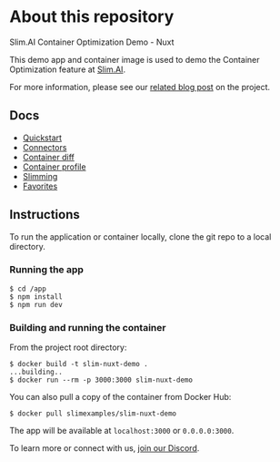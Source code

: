 # About this repository
Slim.AI Container Optimization Demo - Nuxt

This demo app and container image is used to demo the Container Optimization feature at [Slim.AI](https://www.slim.ai). 

For more information, please see our [related blog post](https://community.slim.ai/t/slimming-a-containerized-nuxtjs-app-with-slim-ai/84) on the project. 

## Docs
- [Quickstart](docs/quickstart.md)
- [Connectors](docs/connectors.md)
- [Container diff](docs/container-diff.md)
- [Container profile](docs/container-profile.md)
- [Slimming](docs/slimming.md)
- [Favorites](docs/favorites.md)

## Instructions 
To run the application or container locally, clone the git repo to a local directory. 

### Running the app
```
$ cd /app
$ npm install
$ npm run dev 
```

### Building and running the container
From the project root directory: 

```
$ docker build -t slim-nuxt-demo . 
...building..
$ docker run --rm -p 3000:3000 slim-nuxt-demo
```

You can also pull a copy of the container from Docker Hub: 

```
$ docker pull slimexamples/slim-nuxt-demo
```

The app will be available at `localhost:3000` or `0.0.0.0:3000`. 

To learn more or connect with us, [join our Discord](https://discord.gg/uBttmfyYNB). 
